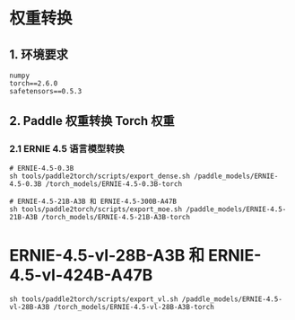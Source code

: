 # 权重转换
## 1. 环境要求

```
numpy
torch==2.6.0
safetensors==0.5.3
```
## 2. Paddle 权重转换 Torch 权重

### 2.1 ERNIE 4.5 语言模型转换

```
# ERNIE-4.5-0.3B
sh tools/paddle2torch/scripts/export_dense.sh /paddle_models/ERNIE-4.5-0.3B /torch_models/ERNIE-4.5-0.3B-torch

# ERNIE-4.5-21B-A3B 和 ERNIE-4.5-300B-A47B
sh tools/paddle2torch/scripts/export_moe.sh /paddle_models/ERNIE-4.5-21B-A3B /torch_models/ERNIE-4.5-21B-A3B-torch
```

# ERNIE-4.5-vl-28B-A3B 和 ERNIE-4.5-vl-424B-A47B

```
sh tools/paddle2torch/scripts/export_vl.sh /paddle_models/ERNIE-4.5-vl-28B-A3B /torch_models/ERNIE-4.5-vl-28B-A3B-torch
```
